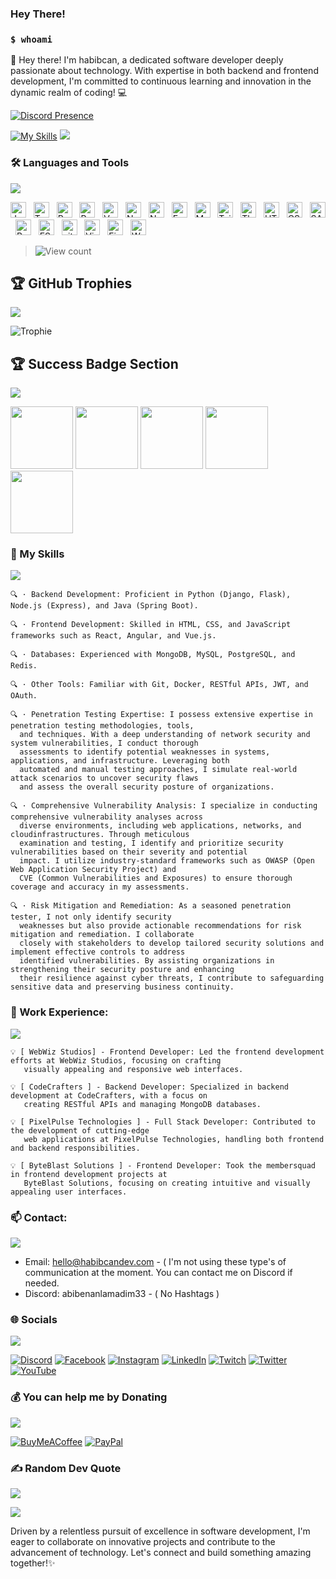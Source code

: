 ### Hey There!
### `$ whoami`


👋 Hey there! I'm habibcan, a dedicated software developer deeply passionate about technology. With expertise in both backend and frontend development, I'm committed to continuous learning and innovation in the dynamic realm of coding! 💻
</p>

[![Discord Presence](https://lanyard.cnrad.dev/api/1191297115066998877)](https://discord.com/users/1191297115066998877)


[![My Skills](https://skillicons.dev/icons?i=js,html,css,go,php,py,nodejs,java,css,c)](https://skillicons.dev)
<img src="{https://img.shields.io/badge/PyTorch-EE4C2C?style=for-the-badge&logo=pytorch&logoColor=white}" />

### 🛠 Languages and Tools
<img src="https://user-images.githubusercontent.com/73097560/115834477-dbab4500-a447-11eb-908a-139a6edaec5c.gif">

<img src="https://img.shields.io/badge/JavaScript-282C34?logo=javascript&logoColor=F7DF1E" title="JavaScript" height="25"/> &nbsp;
<img src="https://img.shields.io/badge/TypeScript-282C34?logo=typescript&logoColor=3178C6" title="TypeScript" height="25"/> &nbsp;
<img src="https://img.shields.io/badge/ReactJS-282C34?logo=react&logoColor=61DAFB" title="ReactJS" height="25"/> &nbsp;
<img src="https://img.shields.io/badge/Redux-282C34?logo=redux&logoColor=764ABC" title="Redux" height="25"/> &nbsp;
<img src="https://img.shields.io/badge/Vue.js-282C34?logo=vue.js&logoColor=4FC08D" title="Vue.js" height="25"/> &nbsp;
<img src="https://img.shields.io/badge/Nuxt.js-282C34?logo=nuxt.js&logoColor=4FC08D" title="Nuxt.js" height="25"/> &nbsp;
<img src="https://img.shields.io/badge/Node.js-282C34?logo=node.js&logoColor=00F200" title="Node.js" height="25"/> &nbsp;
<img src="https://img.shields.io/badge/Express-282C34?logo=express&logoColor=FFFFFF" title="Express.js" height="25"/> &nbsp;
<img src="https://img.shields.io/badge/MongoDB-282C34?logo=mongodb&logoColor=47A248" title="MongoDB" height="25"/> &nbsp;
<img src="https://img.shields.io/badge/Tailwind%20CSS-282C34?logo=tailwind-css&logoColor=38B2AC" title="TailwindCSS" height="25"/> &nbsp;
<img src="https://img.shields.io/badge/Three.js-282C34?logo=three.js&logoColor=FFFFFF" title="Three.js" height="25"/> &nbsp;
<img src="https://img.shields.io/badge/HTML5-282C34?logo=html5&logoColor=E34F26" title="HTML5" height="25"/> &nbsp;
<img src="https://img.shields.io/badge/CSS3-282C34?logo=css3&logoColor=1572B6" title="CSS3" height="25"/> &nbsp;
<img src="https://img.shields.io/badge/Sass-282C34?logo=sass&logoColor=CC6699" title="SASS" height="25"/> &nbsp;
<img src="https://img.shields.io/badge/Bootstrap-282C34?logo=bootstrap&logoColor=7952B3" title="Bootstrap" height="25"/> &nbsp;
<img src="https://img.shields.io/badge/ESLint-282C34?logo=eslint&logoColor=4B32C3" title="ESLint" height="25"/> &nbsp;
<img src="https://img.shields.io/badge/git-282C34?logo=git&logoColor=F05032" title="git" height="25"/> &nbsp;
<img src="https://img.shields.io/badge/VS%20Code-282C34?logo=visual-studio-code&logoColor=007ACC"  title="Visual Studio Code" height="25"/> &nbsp;
<img src="https://img.shields.io/badge/Firebase-282C34?logo=firebase&logoColor=FFCA28" title="Firebase" height="25"/> &nbsp;
<img src="https://img.shields.io/badge/WordPress-282C34?logo=wordPress&logoColor=21759B" title="WordPress" height="25"/> &nbsp;

> ![View count](https://visitcount.itsvg.in/api?id=habibcandev&color=6&icon=0&pretty=true)

## 🏆 GitHub Trophies
<img src="https://user-images.githubusercontent.com/73097560/115834477-dbab4500-a447-11eb-908a-139a6edaec5c.gif">

![Trophie](https://github-trophies.vercel.app/?username=habibcandev&theme=radical&no-frame=false&no-bg=true&margin-w=4)

## 🏆 Success Badge Section
<img src="https://user-images.githubusercontent.com/73097560/115834477-dbab4500-a447-11eb-908a-139a6edaec5c.gif">

[<img src="https://images.credly.com/size/680x680/images/683783d8-eaac-4c37-a14d-11bd8a36321d/ccna_600.png" width="100">](https://www.credly.com/badges/a6f3b169-ea7e-4883-a8e9-dd27c13e779f)
[<img src="https://images.credly.com/images/73d80597-c0d6-471b-b857-a418535f6dd2/Sec_Breach_Case_Studies.png" width="100">](https://www.credly.com/badges/1d9d15eb-8677-4a30-94bf-37dc373a1489)
[<img src="https://images.credly.com/images/4a42b9d2-df71-4d99-9bac-6069634b988a/Penetration_Testing_-_Inc_Response_Forensics.png" width="100">](https://www.credly.com/badges/41d6637d-003c-4da4-bd15-8be665cd8642)
[<img src="https://images.credly.com/size/340x340/images/0eedb945-52e8-4b9b-bdf6-4ebdd50ca0c8/Intro_to_Cybersec_tools_-_cyber_attacks.png" width="100">](https://www.credly.com/badges/181b0588-77bb-430a-855c-0f61d916bf64)
[<img src="https://images.credly.com/size/340x340/images/0a6d331e-8abf-4272-a949-33f754569a76/CCNAENSA__1_.png" width="100">](https://www.credly.com/badges/5ea8e950-1f00-4880-8c8d-a0750bbe0ea5)

### 🚀 My Skills 
<img src="https://user-images.githubusercontent.com/73097560/115834477-dbab4500-a447-11eb-908a-139a6edaec5c.gif">

    🔍 · Backend Development: Proficient in Python (Django, Flask), Node.js (Express), and Java (Spring Boot).
    
    🔍 · Frontend Development: Skilled in HTML, CSS, and JavaScript frameworks such as React, Angular, and Vue.js.
    
    🔍 · Databases: Experienced with MongoDB, MySQL, PostgreSQL, and Redis.
    
    🔍 · Other Tools: Familiar with Git, Docker, RESTful APIs, JWT, and OAuth.
    
    🔍 · Penetration Testing Expertise: I possess extensive expertise in penetration testing methodologies, tools,
      and techniques. With a deep understanding of network security and system vulnerabilities, I conduct thorough
      assessments to identify potential weaknesses in systems, applications, and infrastructure. Leveraging both
      automated and manual testing approaches, I simulate real-world attack scenarios to uncover security flaws
      and assess the overall security posture of organizations.
    
    🔍 · Comprehensive Vulnerability Analysis: I specialize in conducting comprehensive vulnerability analyses across
      diverse environments, including web applications, networks, and cloudinfrastructures. Through meticulous
      examination and testing, I identify and prioritize security vulnerabilities based on their severity and potential
      impact. I utilize industry-standard frameworks such as OWASP (Open Web Application Security Project) and
      CVE (Common Vulnerabilities and Exposures) to ensure thorough coverage and accuracy in my assessments.
    
    🔍 · Risk Mitigation and Remediation: As a seasoned penetration tester, I not only identify security
      weaknesses but also provide actionable recommendations for risk mitigation and remediation. I collaborate
      closely with stakeholders to develop tailored security solutions and implement effective controls to address
      identified vulnerabilities. By assisting organizations in strengthening their security posture and enhancing
      their resilience against cyber threats, I contribute to safeguarding sensitive data and preserving business continuity.

### 💼 Work Experience:
<img src="https://user-images.githubusercontent.com/73097560/115834477-dbab4500-a447-11eb-908a-139a6edaec5c.gif">

    💡 [ WebWiz Studios] - Frontend Developer: Led the frontend development efforts at WebWiz Studios, focusing on crafting
       visually appealing and responsive web interfaces.

    💡 [ CodeCrafters ] - Backend Developer: Specialized in backend development at CodeCrafters, with a focus on
       creating RESTful APIs and managing MongoDB databases. 

    💡 [ PixelPulse Technologies ] - Full Stack Developer: Contributed to the development of cutting-edge
       web applications at PixelPulse Technologies, handling both frontend and backend responsibilities. 

    💡 [ ByteBlast Solutions ] - Frontend Developer: Took the membersquad in frontend development projects at
       ByteBlast Solutions, focusing on creating intuitive and visually appealing user interfaces.

### 📫 Contact:
<img src="https://user-images.githubusercontent.com/73097560/115834477-dbab4500-a447-11eb-908a-139a6edaec5c.gif">

   - Email: hello@habibcandev.com - ( I'm not using these type's of communication at the moment. You can contact me on Discord if needed.
   - Discord: abibenanlamadim33 - ( No Hashtags )

### 🌐 Socials
<img src="https://user-images.githubusercontent.com/73097560/115834477-dbab4500-a447-11eb-908a-139a6edaec5c.gif">

[![Discord](https://img.shields.io/badge/Discord-%237289DA.svg?logo=discord&logoColor=white)](htttps://discord.gg/xhanger) [![Facebook](https://img.shields.io/badge/Facebook-%231877F2.svg?logo=Facebook&logoColor=white)](https://facebook.com/habibcandev) [![Instagram](https://img.shields.io/badge/Instagram-%23E4405F.svg?logo=Instagram&logoColor=white)](https://instagram.com/rootdefacer) [![LinkedIn](https://img.shields.io/badge/LinkedIn-%230077B5.svg?logo=linkedin&logoColor=white)](https://linkedin.com/in/habibcandev) [![Twitch](https://img.shields.io/badge/Twitch-%239146FF.svg?logo=Twitch&logoColor=white)](https://twitch.tv/habibcandev) [![Twitter](https://img.shields.io/badge/Twitter-%231DA1F2.svg?logo=Twitter&logoColor=white)](https://twitter.com/habibcandev) [![YouTube](https://img.shields.io/badge/YouTube-%23FF0000.svg?logo=YouTube&logoColor=white)](https://youtube.com/c/habibcandev) 

### 💰 You can help me by Donating
<img src="https://user-images.githubusercontent.com/73097560/115834477-dbab4500-a447-11eb-908a-139a6edaec5c.gif">

  [![BuyMeACoffee](https://img.shields.io/badge/Buy%20Me%20a%20Coffee-ffdd00?style=for-the-badge&logo=buy-me-a-coffee&logoColor=black)](https://buymeacoffee.com/habibcandev) [![PayPal](https://img.shields.io/badge/PayPal-00457C?style=for-the-badge&logo=paypal&logoColor=white)](https://paypal.me/habibcandev) 

### ✍️ Random Dev Quote
<img src="https://user-images.githubusercontent.com/73097560/115834477-dbab4500-a447-11eb-908a-139a6edaec5c.gif">

![](https://quotes-github-readme.vercel.app/api?type=horizontal&theme=gruvbox)

Driven by a relentless pursuit of excellence in software development, I'm eager to collaborate on innovative projects and contribute to the advancement of technology. Let's connect and build something amazing together!✨
